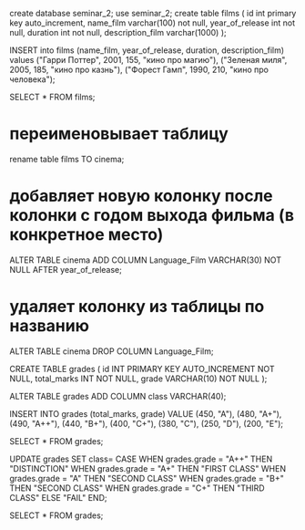 create database seminar_2;
use seminar_2;
create table films
(
id int primary key auto_increment,
name_film varchar(100) not null,
year_of_release int not null,
duration int not null,
description_film varchar(1000)
);

INSERT into films (name_film, year_of_release, duration, description_film) values
("Гарри Поттер", 2001, 155, "кино про магию"),
("Зеленая миля", 2005, 185, "кино про казнь"),
("Форест Гамп", 1990, 210, "кино про человека");

SELECT * FROM films;

# переименовывает таблицу
rename table films TO cinema;

# добавляет новую колонку после колонки с годом выхода фильма (в конкретное место) 
ALTER TABLE cinema
ADD COLUMN Language_Film VARCHAR(30) NOT NULL AFTER year_of_release; 

# удаляет колонку из таблицы по названию
ALTER TABLE cinema 
DROP COLUMN Language_Film;

CREATE TABLE grades 
(
id INT PRIMARY KEY AUTO_INCREMENT NOT NULL,
total_marks INT NOT NULL,
grade VARCHAR(10) NOT NULL
);

ALTER TABLE grades
ADD COLUMN class VARCHAR(40);

INSERT INTO grades (total_marks, grade) VALUE 
(450, "A"),
(480, "A+"),
(490, "A++"),
(440, "B+"),
(400, "C+"),
(380, "C"),
(250, "D"),
(200, "E");

SELECT * FROM grades;

UPDATE grades SET class= 
	CASE WHEN grades.grade = "A++" THEN  "DISTINCTION"
	WHEN grades.grade = "A+" THEN  "FIRST CLASS"
	WHEN grades.grade = "A" THEN  "SECOND CLASS"
	WHEN grades.grade = "B+" THEN  "SECOND CLASS"
	WHEN grades.grade = "C+" THEN  "THIRD CLASS"
	ELSE "FAIL"
	END;
    
SELECT * FROM grades;
    
